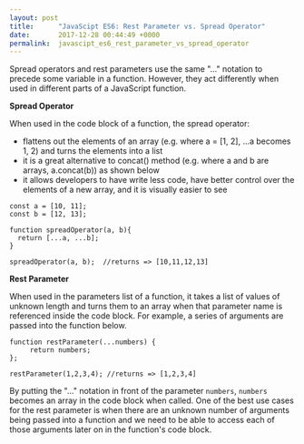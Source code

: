 ```yaml
---
layout: post
title:      "JavaScipt ES6: Rest Parameter vs. Spread Operator"
date:       2017-12-28 00:44:49 +0000
permalink:  javascipt_es6_rest_parameter_vs_spread_operator
---
```



Spread operators and rest parameters use the same "..." notation to precede some variable in a function.  However, they act differently when used in different parts of a JavaScript function.

**Spread Operator**

When used in the code block of a function, the spread operator:

* flattens out the elements of an array (e.g. where a = [1, 2], ...a becomes 1, 2) and turns the elements into a list
* it is a great alternative to concat() method (e.g. where a and b are arrays, a.concat(b)) as shown below
* it allows developers to have write less code, have better control over the elements of a new array, and it is visually easier to see

```
const a = [10, 11];
const b = [12, 13];

function spreadOperator(a, b){
  return [...a, ...b];
}

spreadOperator(a, b);  //returns => [10,11,12,13]
```

**Rest Parameter**

When used in the parameters list of a function, it takes a list of values of unknown length and turns them to an array when that parameter name is referenced inside the code block. For example, a series of arguments are passed into the function below.

```
function restParameter(...numbers) {
     return numbers;
};

restParameter(1,2,3,4); //returns => [1,2,3,4]
```

By putting the "..." notation in front of the parameter ```numbers```, ```numbers``` becomes an array in the code block when called.  One of the best use cases for the rest parameter is when there are an unknown number of arguments being passed into a function and we need to be able to access each of those arguments later on in the function's code block.
